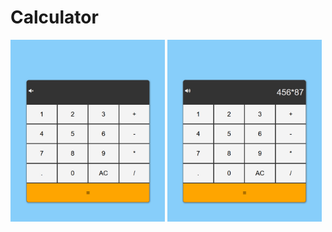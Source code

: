 # Calculator

<img src="img/screenshot1.jpg" width="49%"> <img src="img/screenshot2.jpg" width="49%">
